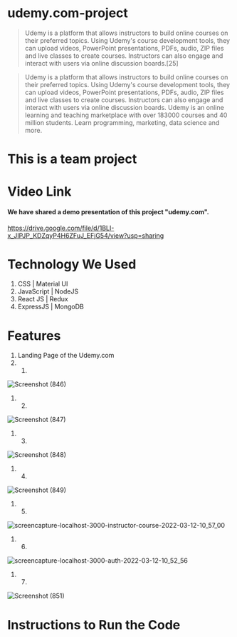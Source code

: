 # udemy.com-project
> Udemy is a platform that allows instructors to build online courses on their preferred topics. Using Udemy's course development tools, they can upload videos, PowerPoint presentations, PDFs, audio, ZIP files and live classes to create courses. Instructors can also engage and interact with users via online discussion boards.[25]

> Udemy is a platform that allows instructors to build online courses on their preferred topics. Using Udemy's course development tools, they can upload videos, PowerPoint presentations, PDFs, audio, ZIP files and live classes to create courses. Instructors can also engage and interact with users via online discussion boards.
> Udemy is an online learning and teaching marketplace with over 183000 courses and 40 million students. Learn programming, marketing, data science and more.
# This is a team project
# Video Link
#### We have shared a demo presentation of this project "udemy.com".
https://drive.google.com/file/d/1BLI-x_JIPJP_KDZqyP4H6ZFuJ_EFjG54/view?usp=sharing
# Technology We Used
1. CSS | Material UI
2. JavaScript | NodeJS
3. React JS | Redux
4. ExpressJS | MongoDB
# Features
1. Landing Page of the Udemy.com
1. 1. 
![Screenshot (846)](https://user-images.githubusercontent.com/65801101/158005211-cf4f40a0-dfbf-4d18-ad0c-977fe5b6f559.png)

1. 2. 
![Screenshot (847)](https://user-images.githubusercontent.com/65801101/158005230-6415e4f8-dfe5-4fc1-bd1d-a97f1d93ea30.png)
1. 3. 
![Screenshot (848)](https://user-images.githubusercontent.com/65801101/158005240-4c0ce34e-f514-4bbc-9399-9d0b50e1303c.png)
1. 4. 
![Screenshot (849)](https://user-images.githubusercontent.com/65801101/158005255-a9514261-fa3e-476d-a27e-a7116eb79d4e.png)
1. 5. 
![screencapture-localhost-3000-instructor-course-2022-03-12-10_57_00](https://user-images.githubusercontent.com/65801101/158005267-60971248-0460-4cf2-8d01-fe3147589b1a.png)
1. 6. 
![screencapture-localhost-3000-auth-2022-03-12-10_52_56](https://user-images.githubusercontent.com/65801101/158005269-1396727b-6b0b-498a-9313-9d99deead265.png)
1. 7. 
![Screenshot (851)](https://user-images.githubusercontent.com/65801101/158005257-e6f652a4-d9b7-47f2-8250-77c28cd0c34f.png)




# Instructions to Run the Code
